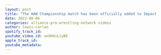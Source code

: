 ```yaml
---
layout: post
title: "The AAW Championship match has been officially added to Impact Wrestling's Second City Slamm show"
date: 2022-08-06
categories: alliance-pro-wrestling-network videos
author: lewis-carlan
spotify_track_id: 
youtube_video_id: anXHdvLiyBE
apple_track_id: 
youtube_metadata: 
---
```

